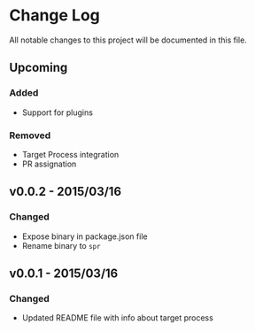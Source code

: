 # Change Log
All notable changes to this project will be documented in this file.

## Upcoming
### Added
- Support for plugins

### Removed
- Target Process integration
- PR assignation

## v0.0.2 - 2015/03/16
### Changed
* Expose binary in package.json file
* Rename binary to `spr`

## v0.0.1 - 2015/03/16
### Changed
* Updated README file with info about target process
